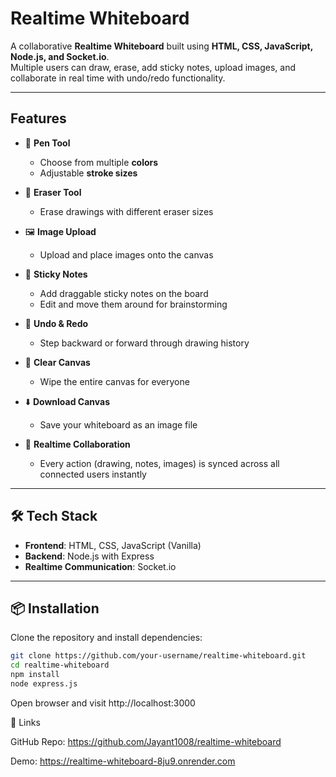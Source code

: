 # Realtime Whiteboard

A collaborative **Realtime Whiteboard** built using **HTML, CSS, JavaScript, Node.js, and Socket.io**.  
Multiple users can draw, erase, add sticky notes, upload images, and collaborate in real time with undo/redo functionality.  

---

##  Features

- 🎨 **Pen Tool**
  - Choose from multiple **colors**  
  - Adjustable **stroke sizes**  

- 🧽 **Eraser Tool**
  - Erase drawings with different eraser sizes  

- 🖼️ **Image Upload**
  - Upload and place images onto the canvas  

- 📝 **Sticky Notes**
  - Add draggable sticky notes on the board  
  - Edit and move them around for brainstorming  

- 🔄 **Undo & Redo**
  - Step backward or forward through drawing history  

- 🧹 **Clear Canvas**
  - Wipe the entire canvas for everyone  

- ⬇️ **Download Canvas**
  - Save your whiteboard as an image file  

- 👥 **Realtime Collaboration**
  - Every action (drawing, notes, images) is synced across all connected users instantly  

---

## 🛠️ Tech Stack

- **Frontend**: HTML, CSS, JavaScript (Vanilla)  
- **Backend**: Node.js with Express  
- **Realtime Communication**: Socket.io  

---

## 📦 Installation

Clone the repository and install dependencies:

```bash
git clone https://github.com/your-username/realtime-whiteboard.git
cd realtime-whiteboard
npm install
node express.js
```
Open browser and visit
http://localhost:3000

🔗 Links

GitHub Repo: https://github.com/Jayant1008/realtime-whiteboard

Demo: https://realtime-whiteboard-8ju9.onrender.com
